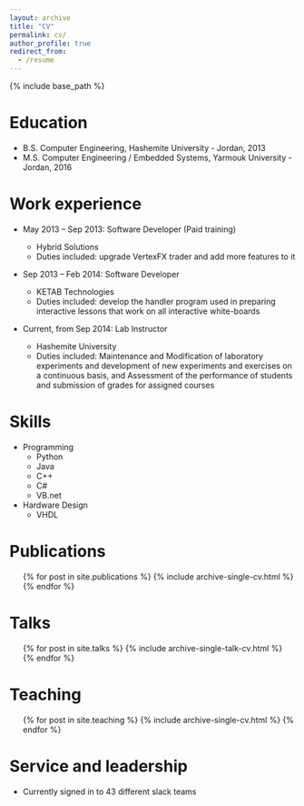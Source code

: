 ```yaml
---
layout: archive
title: "CV"
permalink: cv/
author_profile: true
redirect_from:
  - /resume
---
```


{% include base_path %}

Education
======
* B.S. Computer Engineering, Hashemite University - Jordan, 2013
* M.S. Computer Engineering / Embedded Systems, Yarmouk University - Jordan, 2016

Work experience
======
* May 2013 – Sep 2013: Software Developer (Paid training)
  * Hybrid Solutions
  * Duties included: upgrade VertexFX trader and add more features to it
  
* Sep 2013 – Feb 2014: Software Developer
  * KETAB Technologies
  * Duties included: develop the handler program used in preparing interactive lessons that work on all interactive white-boards
  
* Current, from Sep 2014: Lab Instructor
  * Hashemite University
  * Duties included: Maintenance and Modification of laboratory experiments and development of new experiments and exercises on a continuous basis, and Assessment of the performance of students and submission of grades for assigned courses

  
  
Skills
======

* Programming
  * Python
  * Java
  * C++
  * C#
  * VB.net
* Hardware Design 
  * VHDL 
  

Publications
======
  <ul>{% for post in site.publications %}
    {% include archive-single-cv.html %}
  {% endfor %}</ul>
  
Talks
======
  <ul>{% for post in site.talks %}
    {% include archive-single-talk-cv.html %}
  {% endfor %}</ul>
  
Teaching
======
  <ul>{% for post in site.teaching %}
    {% include archive-single-cv.html %}
  {% endfor %}</ul>
  
Service and leadership
======
* Currently signed in to 43 different slack teams
